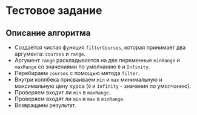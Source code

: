 # Тестовое задание

## Описание алгоритма

- Создаётся чистая функция `filterCourses`, которая принимает два аргумента: `courses` и `range`.
- Аргумент `range` раскладывается на две переменные `minRange` и `maxRange` со значениями по умолчанию `0` и `Infinity`.
- Перебираем `courses` с помощью метода `filter`.
- Внутри коллбека присваиваем `min` и `max` минимальную и максимальную цену курса (`0` и `Infinity` - значения по умолчанию).
- Проверяем входит ли `min` в `maxRange`.
- Проверяем входят ли `min` и `max` в `minRange`.
- Возвращаем результат.
